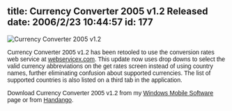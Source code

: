 title: Currency Converter 2005 v1.2 Released
date: 2006/2/23 10:44:57
id: 177
---
![Currency Converter 2005 v1.2](/software/pocketpc/currency/Currency2005.jpg)

<font face="Arial">Currency Converter 2005 v1.2 has been retooled to use the conversion rates web service at [webservicex.com](http://www.webservicex.com/). This update now uses drop downs to select the valid currency abbreviations on the get rates screen instead of using country names, further eliminating confusion about supported currencies. The list of supported countries is also listed on a third tab in the application.</font>

<font face="Arial">Download Currency Converter 2005 v1.2 from my [Windows Mobile Software](WindowsMobileSoftware.aspx) page or from [Handango](http://www.handango.com/affiliate/PlatformProductDetail.jsp?programId=58&affiliateId=2062&aCredit=1&productId=180407).</font>